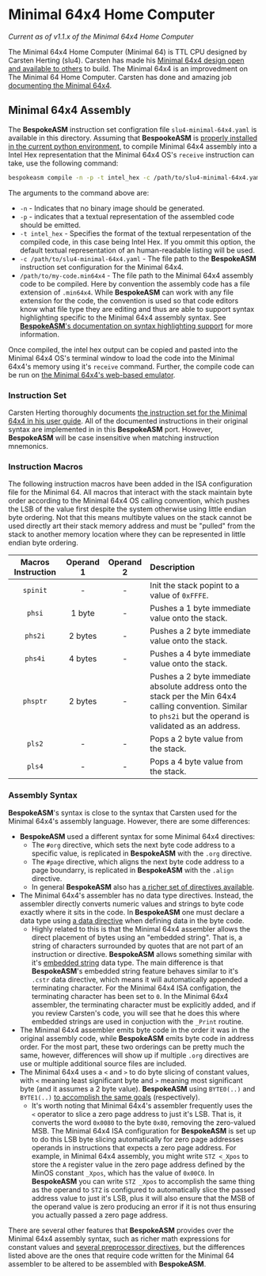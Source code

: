 # Minimal 64x4 Home Computer
*Current as of v1.1.x of the Minimal 64x4 Home Computer*

The Minimal 64x4 Home Computer (Minimal 64) is TTL CPU designed by Carsten Herting (slu4). Carsten has made his [Minimal 64x4 design open and available to others](https://github.com/slu4coder/Minimal-64x4-Home-Computer) to build. The Minimal 64x4 is an improvedment on The Minimal 64 Home Computer. Carsten has done and amazing job [documenting the Minimal 64x4](https://docs.google.com/document/d/1-nDv_8WEG1FrlO3kEK0icoYo-Z-jlhpCMiCstxGOCjQ/edit?usp=sharing).

## Minimal 64x4 Assembly
The **BespokeASM** instruction set configration file `slu4-minimal-64x4.yaml` is available in this directory. Assuming that **BespookeASM** is [properly installed in the current python environment](https://github.com/michaelkamprath/bespokeasm/wiki/Installation-and-Usage#installation), to compile Minimal 64x4 assembly into a Intel Hex representation that the Minimal 64x4 OS's `receive` instruction can take, use the following command:

```sh
bespokeasm compile -n -p -t intel_hex -c /path/to/slu4-minimal-64x4.yaml /path/to/my-code.min64x4
```

The arguments to the command above are:

* `-n` - Indicates that no binary image should be generated.
* `-p` - indicates that a textual representation of the assembled code should be emitted.
* `-t intel_hex` - Specifies the format of the textual rerpesentation of the compiled code, in this case being Intel Hex. If you ommit this option, the default textual representation of an human-readable listing will be used.
* `-c /path/to/slu4-minimal-64x4.yaml` - The file path to the **BespokeASM** instruction set configuration for the Minimal 64x4.
* `/path/to/my-code.min64x4` - The file path to the Minimal 64x4 assembly code to be compiled. Here by convention the assembly code has a file extension of `.min64x4`. While **BespokeASM** can work with any file extension for the code, the convention is used so that code editors know what file type they are editing and thus are able to support syntax highlighting specific to the Minimal 64x4 assembly syntax. See [**BespokeASM**'s documentation on syntax highlighting support](https://github.com/michaelkamprath/bespokeasm/wiki/Installation-and-Usage#installing-language-extensions) for more information.

Once compiled, the intel hex output can be copied and pasted into the Minimal 64x4 OS's terminal window to load the code into the Minimal 64x4's memory using it's `receive` command. Further, the compile code can be run on [the Minimal 64x4's web-based emulator](https://editor.p5js.org/slu4coder/sketches/lRq1gyYR2).

### Instruction Set
Carsten Herting thoroughly documents [the instruction set for the Minimal 64x4 in his user guide](https://docs.google.com/document/d/1-nDv_8WEG1FrlO3kEK0icoYo-Z-jlhpCMiCstxGOCjQ/edit?usp=sharing). All of the documented instructions in their original syntax are implemented in in this **BespokeASM** port. However, **BespokeASM** will be case insensitive when matching instruction mnemonics.

### Instruction Macros
The following instruction macros have been added in the ISA configuration file for the Minimal 64. All macros that interact with the stack maintain byte order according to the Minimal 64x4 OS calling convention, which pushes the LSB of the value first despite the system otherwise using little endian byte ordering. Not that this means multibyte values on the stack cannot be used directly art their stack memory address and must be "pulled" from the stack to another memory location where they can be represented in little endian byte ordering.

| Macros Instruction | Operand 1 | Operand 2 | Description |
|:-:|:-:|:-:|:--|
| `spinit` | - | - | Init the stack popint to a value of `0xFFFE`. |
| `phsi` | 1 byte | - | Pushes a 1 byte immediate value onto the stack. |
| `phs2i` | 2 bytes | - | Pushes a 2 byte immediate value onto the stack. |
| `phs4i` | 4 bytes | - | Pushes a 4 byte immediate value onto the stack. |
| `phsptr` | 2 bytes | - | Pushes a 2 byte immediate absolute address onto the stack per the Min 64x4 calling convention. Similar to `phs2i` but the operand is validated as an address. |
| `pls2` | - | - | Pops a 2 byte value from the stack. |
| `pls4` | - | - | Pops a 4 byte value from the stack. |


### Assembly Syntax
**BespokeASM**'s syntax is close to the syntax that Carsten used for the Minimal 64x4's assembly language. However, there are some differences:

* **BespokeASM** used a different syntax for some Minimal 64x4 directives:
  * The `#org` directive, which sets the next byte code address to a specific value, is replicated in **BespokeASM** with the `.org` directive.
  * The `#page` directive, which aligns the next byte code address to a page boundarry, is replicated in **BespokeASM** with the `.align` directive.
  * In general **BespokeASM** also has [a richer set of directives available](https://github.com/michaelkamprath/bespokeasm/wiki/Assembly-Language-Syntax#directives).
* The Minimal 64x4's assembler has no data type directives. Instead, the assembler directly converts numeric values and strings to byte code exactly where it sits in the code. In **BespokeASM** one must declare a data type using [a data directive](https://github.com/michaelkamprath/bespokeasm/wiki/Assembly-Language-Syntax#data) when defining data in the byte code.
  * Highly related to this is that the Minimal 64x4 assembler allows the direct placement of bytes using an "embedded string". That is, a string of characters surrounded by quotes that are not part of an instruction or directive. **BespokeASM** allows something similar with it's [embedded string]() data type. The main difference is that **BespokeASM**'s embedded string feature behaves similar to it's `.cstr` data directive, which means it will automatically appended a terminating character. For the Minimal 64x4 ISA configation, the terminating character has been set to `0`. In the Minimal 64x4 assembler, the terminating character must be explicitly added, and if you review Carsten's code, you will see that he does this where embedded strings are used in conjuction with the `_Print` routine.
* The Minimal 64x4 assembler emits byte code in the order it was in the original assembly code, while **BespokeASM** emits byte code in address order. For the most part, these two orderings can be pretty much the same, however, differences will show up if multiple `.org` directives are use or multiple additional source files are included.
* The Minimal 64x4 uses a `<` and `>` to do byte slicing of constant values, with `<` meaning least significant byte and `>` meaning most significant byte (and it assumes a 2 byte value). **BespokeASM** using `BYTE0(..)` and `BYTE1(..)` [to accomplish the same goals](https://github.com/michaelkamprath/bespokeasm/wiki/Assembly-Language-Syntax#numeric-expressions) (respectively).
  * It's worth noting that Minimal 64x4's assembler frequently uses the `<` operator to slice a zero page address to just it's LSB. That is, it converts the word `0x0080` to the byte `0x80`, removing the zero-valued MSB. The Minimal 64x4 ISA configuration for **BespokeASM** is set up to do this LSB byte slicing automatically for zero page addresses operands in instructions that expects a zero page address. For example, in Minimal 64x4 assembly, you might write `STZ <_Xpos` to store the `A` register value in the zero page address defined by the MinOS constant `_Xpos`, which has the value of `0x00C0`. In **BespokeASM** you can write `STZ _Xpos` to accomplish the same thing as the operand to `STZ` is configured to automatically slice the passed address value to just it's LSB, plus it will also ensure that the MSB of the operand value is zero producing an error if it is not thus ensuring you actually passed a zero page address.


There are several other features that **BespokeASM** provides over the Minimal 64x4 assembly syntax, such as richer math expressions for constant values and [several preprocessor directives](https://github.com/michaelkamprath/bespokeasm/wiki/Assembly-Language-Syntax#preprocessor), but the differences listed above are the ones that require code written for the Minimal 64 assembler to be altered to be assembled with **BespokeASM**.
